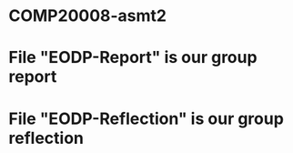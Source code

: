 # COMP20008-asmt2
# File "EODP-Report" is our group report
# File "EODP-Reflection" is our group reflection
